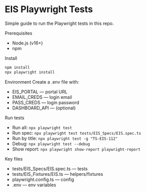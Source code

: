 # EIS Playwright Tests

Simple guide to run the Playwright tests in this repo.

Prerequisites
- Node.js (v16+)
- npm

Install
```sh
npm install
npx playwright install
```

Environment
Create a .env file with:
- EIS_PORTAL — portal URL
- EMAIL_CREDS — login email
- PASS_CREDS — login password
- DASHBOARD_API — (optional)

Run tests
- Run all: `npx playwright test`
- Run spec: `npx playwright test tests/EIS_Specs/EIS.spec.ts`
- Run by title: `npx playwright test -g "TS-EIS-112"`
- Debug: `npx playwright test --debug`
- Show report: `npx playwright show-report playwright-report`

Key files
- tests/EIS_Specs/EIS.spec.ts — tests
- tests/EIS_Fixtures/EIS.ts — helpers/fixtures
- playwright.config.ts — config
- .env — env variables
